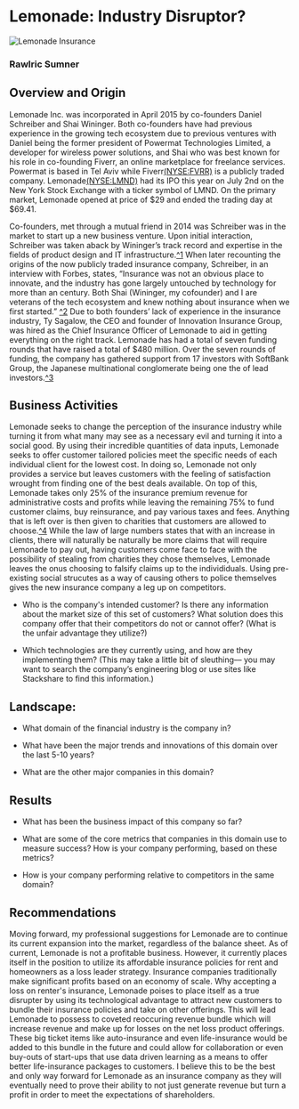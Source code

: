 # Lemonade: Industry Disruptor?
![Lemonade Insurance](https://www.lemonade.com/blog/wp-content/uploads/2017/10/illustration.png)

### Rawlric Sumner

## Overview and Origin

Lemonade Inc. was incorporated in April 2015 by co-founders Daniel Schreiber and Shai Wininger. Both co-founders have had previous experience in the growing tech ecosystem due to previous ventures with Daniel being the former president of Powermat Technologies Limited, a developer for wireless power solutions, and Shai who was best known for his role in co-founding Fiverr, an online marketplace for freelance services. Powermat is based in Tel Aviv while Fiverr[(NYSE:FVRR)](https://www.nyse.com/quote/XNYS:FVRR) is a publicly traded company. Lemonade[(NYSE:LMND)]( https://www.nyse.com/quote/XNYS:LMND) had its IPO this year on July 2nd on the New York Stock Exchange with a ticker symbol of LMND. On the primary market, Lemonade opened at price of $29 and ended the trading day at $69.41. 

Co-founders, met through a mutual friend in 2014 was Schreiber was in the market to start up a new business venture. Upon initial interaction, Schreiber was taken aback by Wininger’s track record and expertise in the fields of product design and IT infrastructure.[^1](https://productmint.com/the-lemonade-insurance-business-model-how-does-lemonade-insurance-make-money/#:~:text=Shai%20Wininger%20and%20Daniel%20Schreiber,on%20in%20Tel%20Aviv%2C%20Israel.&text=Instead%20of%20selling%20insurance%20policies,become%20a%20licensed%20carrier%20itsel) When later recounting the origins of the now publicly traded insurance company, Schreiber, in an interview with Forbes, states, “Insurance was not an obvious place to innovate, and the industry has gone largely untouched by technology for more than an century. Both Shai (Wininger, my cofounder) and I are veterans of the tech ecosystem and knew nothing about insurance when we first started.” [^2](https://www.forbes.com/sites/afdhelaziz/2020/03/09/the-power-of-purpose-how-lemonade-is-disrupting-insurance-with-goodness-and-a-new-foundation/#554b53417288) Due to both founders’ lack of experience in the insurance industry, Ty Sagalow, the CEO and founder of Innovation Insurance Group, was hired as the Chief Insurance Officer of Lemonade to aid in getting everything on the right track. 
Lemonade has had a total of seven funding rounds that have raised a total of $480 million. Over the seven rounds of funding, the company has gathered support from 17 investors with SoftBank Group, the Japanese multinational conglomerate being one the of lead investors.[^3](https://www.crunchbase.com/organization/lemonade/company_financials#investors)

## Business Activities

Lemonade seeks to change the perception of the insurance industry while turning it from what many may see as a necessary evil and turning it into a social good. By using their incredible quantities of data inputs, Lemonade seeks to offer customer tailored policies meet the specific needs of each individual client for the lowest cost. In doing so, Lemonade not only provides a service but leaves customers with the feeling of satisfaction wrought from finding one of the best deals available. On top of this, Lemonade takes only 25% of the insurance premium revenue for administrative costs and profits while leaving the remaining 75% to fund customer claims, buy reinsurance, and pay various taxes and fees. Anything that is left over is then given to charities that customers are allowed to choose.[^4](https://www.forbes.com/sites/jeffkauflin/2019/05/02/lemonade-fintech-insurance-unicorn/#2206b6606cde) While the law of large numbers states that with an increase in clients, there will naturally be naturally be more claims that will require Lemonade to pay out, having customers come face to face with the possibility of stealing from charities they chose themselves, Lemonade leaves the onus choosing to falsify claims up to the individiduals. Using pre-existing social strucutes as a way of causing others to police themselves gives the new insurance company a leg up on competitors. 

* Who is the company's intended customer?  Is there any information about the market size of this set of customers?
What solution does this company offer that their competitors do not or cannot offer? (What is the unfair advantage they utilize?)

* Which technologies are they currently using, and how are they implementing them? (This may take a little bit of sleuthing–– you may want to search the company’s engineering blog or use sites like Stackshare to find this information.)


## Landscape:

* What domain of the financial industry is the company in?

* What have been the major trends and innovations of this domain over the last 5-10 years?

* What are the other major companies in this domain?


## Results

* What has been the business impact of this company so far?

* What are some of the core metrics that companies in this domain use to measure success? How is your company performing, based on these metrics?

* How is your company performing relative to competitors in the same domain?


## Recommendations

Moving forward, my professional suggestions for Lemonade are to continue its current expansion into the market, regardless of the balance sheet. As of current, Lemonade is not a profitable business. However, it currently places itself in the position to utilize its affordable insurance policies for rent and homeowners as a loss leader strategy. Insurance companies traditionally make significant profits based on an economy of scale. Why accepting a loss on renter's insurance, Lemonade poises to place itself as a true disrupter by using its technological advantage to attract new customers to bundle their insurance policies and take on other offerings. This will lead Lemonade to possess to coveted reoccuring revenue bundle which will increase revenue and make up for losses on the net loss product offerings. 
These big ticket items like auto-insurance and even life-insurance would be added to this bundle in the future and could allow for collaboration or even buy-outs of start-ups that use data driven learning as a means to offer better life-insurance packages to customers. I believe this to be the best and only way forward for Lemonade as an insurance company as they will eventually need to prove their ability to not just generate revenue but turn a profit in order to meet the expectations of shareholders. 

